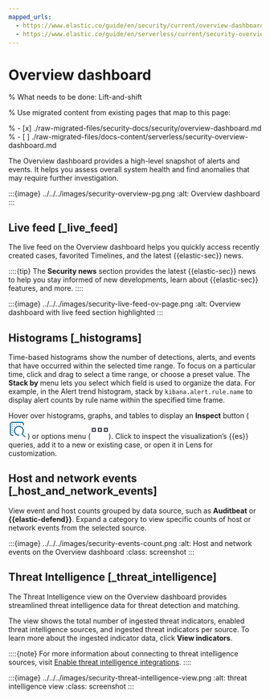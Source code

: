 ```yaml
---
mapped_urls:
  - https://www.elastic.co/guide/en/security/current/overview-dashboard.html
  - https://www.elastic.co/guide/en/serverless/current/security-overview-dashboard.html
---
```


# Overview dashboard

% What needs to be done: Lift-and-shift

% Use migrated content from existing pages that map to this page:

% - [x] ./raw-migrated-files/security-docs/security/overview-dashboard.md
% - [ ] ./raw-migrated-files/docs-content/serverless/security-overview-dashboard.md

The Overview dashboard provides a high-level snapshot of alerts and events. It helps you assess overall system health and find anomalies that may require further investigation.

:::{image} ../../../images/security-overview-pg.png
:alt: Overview dashboard
:::


## Live feed [_live_feed]

The live feed on the Overview dashboard helps you quickly access recently created cases, favorited Timelines, and the latest {{elastic-sec}} news.

::::{tip}
The **Security news** section provides the latest {{elastic-sec}} news to help you stay informed of new developments, learn about {{elastic-sec}} features, and more.
::::


:::{image} ../../../images/security-live-feed-ov-page.png
:alt: Overview dashboard with live feed section highlighted
:::


## Histograms [_histograms]

Time-based histograms show the number of detections, alerts, and events that have occurred within the selected time range. To focus on a particular time, click and drag to select a time range, or choose a preset value. The **Stack by** menu lets you select which field is used to organize the data. For example, in the Alert trend histogram, stack by `kibana.alert.rule.name` to display alert counts by rule name within the specified time frame.

Hover over histograms, graphs, and tables to display an **Inspect** button (![Inspect icon](../../../images/security-inspect-icon.png "")) or options menu (![Three-dot menu icon](../../../images/security-three-dot-icon.png "")). Click to inspect the visualization’s {{es}} queries, add it to a new or existing case, or open it in Lens for customization.


## Host and network events [_host_and_network_events]

View event and host counts grouped by data source, such as **Auditbeat** or **{{elastic-defend}}**. Expand a category to view specific counts of host or network events from the selected source.

:::{image} ../../../images/security-events-count.png
:alt: Host and network events on the Overview dashboard
:class: screenshot
:::


## Threat Intelligence [_threat_intelligence]

The Threat Intelligence view on the Overview dashboard provides streamlined threat intelligence data for threat detection and matching.

The view shows the total number of ingested threat indicators, enabled threat intelligence sources, and ingested threat indicators per source. To learn more about the ingested indicator data, click **View indicators**.

::::{note}
For more information about connecting to threat intelligence sources, visit [Enable threat intelligence integrations](/solutions/security/get-started/enable-threat-intelligence-integrations.md).
::::


:::{image} ../../../images/security-threat-intelligence-view.png
:alt: threat intelligence view
:class: screenshot
:::

